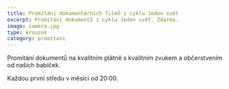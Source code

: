 ```yaml
---
title: Promítání dokumentárních filmů z cyklu Jeden svět
excerpt: Promítání dokumentů z cyklu Jeden svět. Zdarma.
image: camera.jpg
type: krouzek
category: promitani
---
```

Promítání dokumentů na kvalitním plátně s kvalitním zvukem a občerstvením od našich babiček. 

Každou první středu v měsíci od 20:00.